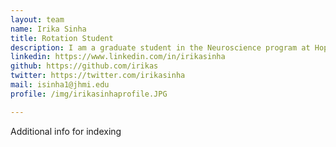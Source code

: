 ```yaml
---
layout: team
name: Irika Sinha
title: Rotation Student
description: I am a graduate student in the Neuroscience program at Hopkins. I am interested in developing and applying computational methods to better understand cellular diversity within the brain. In my free time, I enjoy coffee, <a href="https://irikaportfolio.weebly.com/">creating art</a>, and rockclimbing.
linkedin: https://www.linkedin.com/in/irikasinha
github: https://github.com/irikas
twitter: https://twitter.com/irikasinha
mail: isinha1@jhmi.edu
profile: /img/irikasinhaprofile.JPG

---
```


Additional info for indexing
